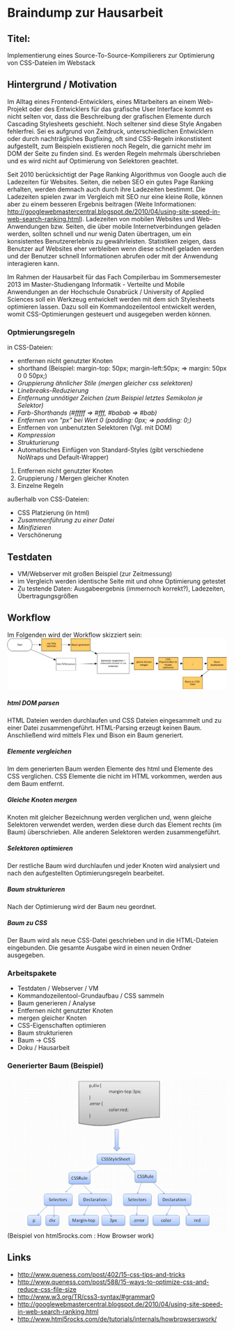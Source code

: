 # Braindump zur Hausarbeit

## Titel:

Implementierung eines Source-To-Source-Kompilierers zur Optimierung von CSS-Dateien im Webstack

## Hintergrund / Motivation

Im Alltag eines Frontend-Entwicklers, eines Mitarbeiters an einem Web-Projekt oder des Entwicklers für das grafische User Interface kommt es nicht selten vor, dass die Beschreibung der grafischen Elemente durch Cascading Stylesheets geschieht. Noch seltener sind diese Style Angaben fehlerfrei. Sei es aufgrund von Zeitdruck, unterschiedlichen Entwicklern oder durch nachträgliches Bugfixing, oft sind CSS-Regeln inkonstistent aufgestellt, zum Beispieln existieren noch Regeln, die garnicht mehr im DOM der Seite zu finden sind. Es werden Regeln mehrmals überschrieben und es wird nicht auf Optimierung von Selektoren geachtet. 

Seit 2010 berücksichtigt der Page Ranking Algorithmus von Google auch die Ladezeiten für Websites. Seiten, die neben SEO ein gutes Page Ranking erhalten, werden demnach auch durch ihre Ladezeiten bestimmt. Die Ladezeiten spielen zwar im Vergleich mit SEO nur eine kleine Rolle, können aber zu einem besseren Ergebnis beitragen (Weite Informationen: http://googlewebmastercentral.blogspot.de/2010/04/using-site-speed-in-web-search-ranking.html).
Ladezeiten von mobilen Websites und Web-Anwendungen bzw. Seiten, die über mobile Internetverbindungen geladen werden, sollten schnell und nur wenig Daten übertragen, um ein konsistentes Benutzererlebnis zu gewährleisten. Statistiken zeigen, dass Benutzer auf Websites eher verbleiben wenn diese schnell geladen werden und der Benutzer schnell Informationen abrufen oder mit der Anwendung interagieren kann.

Im Rahmen der Hausarbeit für das Fach Compilerbau im Sommersemester 2013 im Master-Studiengang Informatik - Verteilte und Mobile Anwendungen an der Hochschule Osnabrück / University of Applied Sciences soll ein Werkzeug entwickelt werden mit dem sich Stylesheets optimieren lassen. Dazu soll ein Kommandozeilentool entwickelt werden, womit CSS-Optimierungen gesteuert und ausgegeben werden können. 

### Optmierungsregeln

in CSS-Dateien:

* entfernen nicht genutzter Knoten
* shorthand (Beispiel: margin-top: 50px; margin-left:50px; => margin: 50px 0 0 50px;)
* *Gruppierung ähnlicher Stile (mergen gleicher css selektoren)*
* *Linebreaks-Reduzierung*
* *Entfernung unnötiger Zeichen (zum Beispiel letztes Semikolon je Selektor)*
* *Farb-Shorthands (#fffff => #fff, #babab => #bab)*
* *Entfernen von "px" bei Wert 0 (padding: 0px; => padding: 0;)*
* Entfernen von unbenutzten Selektoren (Vgl. mit DOM)
* *Kompression*
* *Strukturierung*
* Automatisches Einfügen von Standard-Styles (gibt verschiedene NoWraps und Default-Wrapper)

1. Entfernen nicht genutzter Knoten
2. Gruppierung / Mergen gleicher Knoten
3. Einzelne Regeln

außerhalb von CSS-Dateien:

* CSS Platzierung (in html)
* *Zusammenführung zu einer Datei*
* *Minifizieren*
* Verschönerung

## Testdaten

* VM/Webserver mit großen Beispiel (zur Zeitmessung)
* im Vergleich werden identische Seite mit und ohne Optimierung getestet
* Zu testende Daten: Ausgabeergebnis (immernoch korrekt?), Ladezeiten, Übertragungsgrößen

## Workflow

Im Folgenden wird der Workflow skizziert sein:
![App Workflow](app-workflow.png)

##### html DOM parsen
HTML Dateien werden durchlaufen und CSS Dateien eingesammelt und zu einer Datei zusammengeführt. HTML-Parsing erzeugt keinen Baum. Anschließend wird mittels Flex und Bison ein Baum generiert.

##### Elemente vergleichen
Im dem generierten Baum werden Elemente des html und Elemente des CSS verglichen. CSS Elemente die nicht im HTML vorkommen, werden aus dem  Baum entfernt.

##### Gleiche Knoten mergen
Knoten mit gleicher Bezeichnung werden verglichen und, wenn gleiche Selektoren verwendet werden, werden diese durch das Element rechts (im Baum) überschrieben. Alle anderen Selektoren werden zusammengeführt. 

##### Selektoren optimieren
Der restliche Baum wird durchlaufen und jeder Knoten wird analysiert und nach den aufgestellten Optimierungsregeln bearbeitet. 

##### Baum strukturieren
Nach der Optimierung wird der Baum neu geordnet. 

##### Baum zu CSS
Der Baum wird als neue CSS-Datei geschrieben und in die HTML-Dateien eingebunden. Die gesamte Ausgabe wird in einen neuen Ordner ausgegeben.

### Arbeitspakete

* Testdaten / Webserver / VM
* Kommandozeilentool-Grundaufbau / CSS sammeln
* Baum generieren / Analyse 
* Entfernen nicht genutzter Knoten
* mergen gleicher Knoten
* CSS-Eigenschaften optimieren
* Baum strukturieren
* Baum -> CSS
* Doku / Hausarbeit

### Generierter Baum (Beispiel)

![Tree Example](tree_example.png)
(Beispiel von html5rocks.com : How Browser work)

## Links

* http://www.queness.com/post/402/15-css-tips-and-tricks
* http://www.queness.com/post/588/15-ways-to-optimize-css-and-reduce-css-file-size
* http://www.w3.org/TR/css3-syntax/#grammar0
* http://googlewebmastercentral.blogspot.de/2010/04/using-site-speed-in-web-search-ranking.html
* http://www.html5rocks.com/de/tutorials/internals/howbrowserswork/
